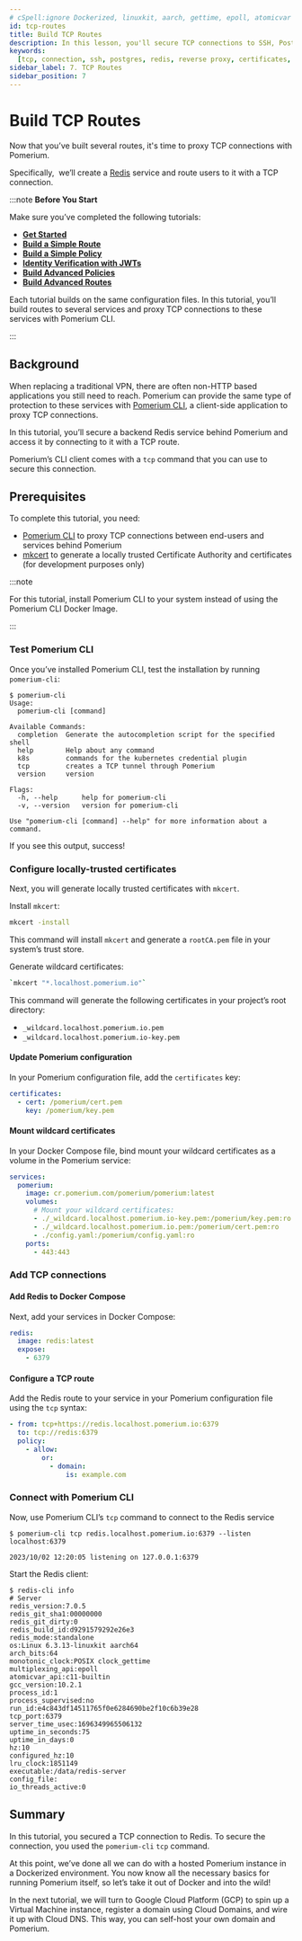 ```yaml
---
# cSpell:ignore Dockerized, linuxkit, aarch, gettime, epoll, atomicvar
id: tcp-routes
title: Build TCP Routes
description: In this lesson, you'll secure TCP connections to SSH, Postgres, and Redis services with Pomerium.
keywords:
  [tcp, connection, ssh, postgres, redis, reverse proxy, certificates, pomerium]
sidebar_label: 7. TCP Routes
sidebar_position: 7
---
```


# Build TCP Routes

Now that you’ve built several routes, it's time to proxy TCP connections with Pomerium.

Specifically,  we’ll create a [Redis](https://redis.io/) service and route users to it with a TCP connection.

:::note **Before You Start**

Make sure you’ve completed the following tutorials:

- [**Get Started**](/examples/fundamentals/get-started)
- [**Build a Simple Route**](/examples/fundamentals/build-routes)
- [**Build a Simple Policy**](/examples/fundamentals/build-policies)
- [**Identity Verification with JWTs**](/examples/fundamentals/jwt-verification)
- [**Build Advanced Policies**](/examples/fundamentals/advanced-policies)
- [**Build Advanced Routes**](/examples/fundamentals/advanced-routes)

Each tutorial builds on the same configuration files. In this tutorial, you’ll build routes to several services and proxy TCP connections to these services with Pomerium CLI.

:::

## Background

When replacing a traditional VPN, there are often non-HTTP based applications you still need to reach. Pomerium can provide the same type of protection to these services with [Pomerium CLI](/docs/clients/pomerium-cli), a client-side application to proxy TCP connections.

In this tutorial, you’ll secure a backend Redis service behind Pomerium and access it by connecting to it with a TCP route.

Pomerium’s CLI client comes with a `tcp` command that you can use to secure this connection.

## Prerequisites

To complete this tutorial, you need:

- [Pomerium CLI](/docs/clients/pomerium-cli) to proxy TCP connections between end-users and services behind Pomerium
- [mkcert](https://github.com/FiloSottile/mkcert) to generate a locally trusted Certificate Authority and certificates (for development purposes only)

:::note

For this tutorial, install Pomerium CLI to your system instead of using the Pomerium CLI Docker Image.

:::

### Test Pomerium CLI

Once you’ve installed Pomerium CLI, test the installation by running `pomerium-cli`:

```shell-session
$ pomerium-cli
Usage:
  pomerium-cli [command]

Available Commands:
  completion  Generate the autocompletion script for the specified shell
  help        Help about any command
  k8s         commands for the kubernetes credential plugin
  tcp         creates a TCP tunnel through Pomerium
  version     version

Flags:
  -h, --help      help for pomerium-cli
  -v, --version   version for pomerium-cli

Use "pomerium-cli [command] --help" for more information about a command.
```

If you see this output, success!

### Configure locally-trusted certificates

Next, you will generate locally trusted certificates with `mkcert`.

Install `mkcert`:

```sh
mkcert -install
```

This command will install `mkcert` and generate a `rootCA.pem` file in your system’s trust store.

Generate wildcard certificates:

```sh
`mkcert "*.localhost.pomerium.io"`
```

This command will generate the following certificates in your project’s root directory:

- `_wildcard.localhost.pomerium.io.pem`
- `_wildcard.localhost.pomerium.io-key.pem`

#### Update Pomerium configuration

In your Pomerium configuration file, add the `certificates` key:

```yaml title="config.yaml"
certificates:
  - cert: /pomerium/cert.pem
    key: /pomerium/key.pem
```

#### Mount wildcard certificates

In your Docker Compose file, bind mount your wildcard certificates as a volume in the Pomerium service:

```yaml title="docker-compose.yaml"
services:
  pomerium:
    image: cr.pomerium.com/pomerium/pomerium:latest
    volumes:
      # Mount your wildcard certificates:
      - ./_wildcard.localhost.pomerium.io-key.pem:/pomerium/key.pem:ro
      - ./_wildcard.localhost.pomerium.io.pem:/pomerium/cert.pem:ro
      - ./config.yaml:/pomerium/config.yaml:ro
    ports:
      - 443:443
```

### Add TCP connections

#### Add Redis to Docker Compose

Next, add your services in Docker Compose:

```yaml title="docker-compose.yaml"
redis:
  image: redis:latest
  expose:
    - 6379
```

#### Configure a TCP route

Add the Redis route to your service in your Pomerium configuration file using the `tcp` syntax:

```yaml title="config.yaml"
- from: tcp+https://redis.localhost.pomerium.io:6379
  to: tcp://redis:6379
  policy:
    - allow:
        or:
          - domain:
              is: example.com
```

### Connect with Pomerium CLI

Now, use Pomerium CLI’s `tcp` command to connect to the Redis service

```shell-session
$ pomerium-cli tcp redis.localhost.pomerium.io:6379 --listen localhost:6379

2023/10/02 12:20:05 listening on 127.0.0.1:6379
```

Start the Redis client:

```shell-session
$ redis-cli info
# Server
redis_version:7.0.5
redis_git_sha1:00000000
redis_git_dirty:0
redis_build_id:d9291579292e26e3
redis_mode:standalone
os:Linux 6.3.13-linuxkit aarch64
arch_bits:64
monotonic_clock:POSIX clock_gettime
multiplexing_api:epoll
atomicvar_api:c11-builtin
gcc_version:10.2.1
process_id:1
process_supervised:no
run_id:e4c843df14511765f0e6284690be2f10c6b39e28
tcp_port:6379
server_time_usec:1696349965506132
uptime_in_seconds:75
uptime_in_days:0
hz:10
configured_hz:10
lru_clock:1851149
executable:/data/redis-server
config_file:
io_threads_active:0
```

## Summary

In this tutorial, you secured a TCP connection to Redis. To secure the connection, you used the `pomerium-cli` `tcp` command.

At this point, we’ve done all we can do with a hosted Pomerium instance in a Dockerized environment. You now know all the necessary basics for running Pomerium itself, so let’s take it out of Docker and into the wild!

In the next tutorial, we will turn to Google Cloud Platform (GCP) to spin up a Virtual Machine instance, register a domain using Cloud Domains, and wire it up with Cloud DNS. This way, you can self-host your own domain and Pomerium.

